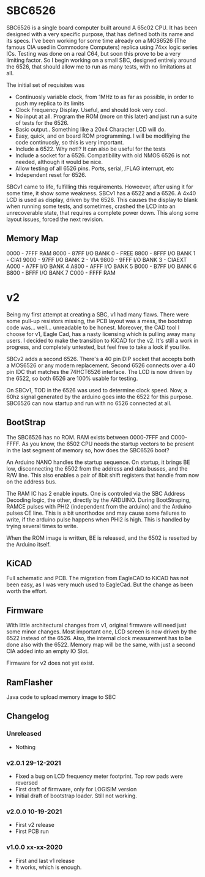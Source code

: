 # SBC6526

SBC6526 is a single board computer built around A 65c02 CPU. It has been designed with a very specific purpose, that has defined both its name and its specs. I've been working for some time already on a MOS6526 (The famous CIA used in Commodore Computers) replica using 74xx logic series ICs. Testing was done on a real C64, but soon this prove to be a very limiting factor. So I begin working on a small SBC, designed entirely around the 6526, that should allow me to run as many tests, with no limitations at all.

The initial set of requisites was

* Continuosly variable clock, from 1MHz to as far as possible, in order to push my replica to its limits
* Clock Frequency Display. Useful, and should look very cool.
* No input at all. Program the ROM (more on this later) and just run a suite of tests for the 6526.
* Basic output.. Something like a 20x4 Character LCD will do.
* Easy, quick, and on board ROM programming. I will be modifiying the code continuosly, so this is very important.
* Include a 6522. Why not!? It can also be useful for the tests
* Include a socket for a 6526. Compatibility with old NMOS 6526 is not needed, although it would be nice.
* Allow testing of all 6526 pins. Ports, serial, /FLAG interrupt, etc
* Independent reset for 6526.

SBCv1 came to life, fulfilling this requirements. Howeever, after using it for some time, it show some weakness. SBCv1 has a 6522 and a 6526. A 4x40 LCD is used as display, driven by the 6526. This causes the display to blank when running some tests, and sometimes, crashed the LCD into an unrecoverable state, that requires a complete power down. This along some layout issues, forced the next revision. 

## Memory Map

0000 - 7FFF RAM
8000 - 87FF I/O BANK 0 - FREE
8800 - 8FFF I/O BANK 1 - CIA1
9000 - 97FF I/O BANK 2 - VIA
9800 - 9FFF I/O BANK 3 - CIAEXT
A000 - A7FF I/O BANK 4
A800 - AFFF I/O BANK 5
B000 - B7FF I/O BANK 6
B800 - BFFF I/O BANK 7
C000 - FFFF RAM

# v2
Being my first attempt at creating a SBC, v1 had many flaws. There were some pull-up resistors missing, the PCB layout was a mess, the bootstrap code was... well... unreadable to be honest. Moreover, the CAD tool I choose for v1, Eagle Cad, has a nasty licensing which is pulling away many users. I decided to make the transition to KiCAD for the v2. It's still a work in progress, and completely untested, but feel free to take a look if you like.

SBCv2 adds a second 6526. There's a 40 pin DIP socket that accepts both a MOS6526 or any modern replacement. Second 6526 connects over a 40 pin IDC that matches the 74HCT6526 interface. The LCD is now driven by the 6522, so both 6526 are 100% usable for testing. 

On SBCv1, TOD in the 6526 was used to determine clock speed. Now, a 60hz signal generated by the arduino goes into the 6522 for this purpose. SBC6526 can now startup and run with no 6526 connected at all. 

## BootStrap

The SBC6526 has no ROM. RAM exists between 0000-7FFF and C000-FFFF. As you know, the 6502 CPU needs the startup vectors to be present in the last segment of memory so, how does the SBC6526 boot?

An Arduino NANO handles the startup sequence. On startup, it brings BE low, disconnecting the 6502 from the address and data busses, and the R/W line. This also enables a pair of 8bit shift registers that handle from now on the address bus.

The RAM IC has 2 enable inputs. One is controled via the SBC Address Decoding logic, the other, directly by the ARDUINO. During BootStraping, RAMCE pulses with PHI2 (independent from the arduino) and the Arduino pulses CE line. This is a bit unorthodox and may cause some failures to write, if the arduino pulse happens when PHI2 is  high. This is handled by trying several times to write.

When the ROM image is written, BE is released, and the 6502 is resetted by the Arduino itself.

## KiCAD

Full schematic and PCB. The migration from EagleCAD to KiCAD has not been easy, as I was very much used to EagleCad. But the change as been worth the effort. 

## Firmware

With little architectural changes from v1, original firmware will need just some minor changes. Most important one, LCD screen is now driven by the 6522 instead of the 6526. Also, the internal clock measurement has to be done also with the 6522. Memory map will be the same, with just a second CIA added into an empty IO Slot.

Firmware for v2 does not yet exist.

## RamFlasher

Java code to upload memory image to SBC

## Changelog

### Unreleased

* Nothing

### v2.0.1 29-12-2021

* Fixed a bug on LCD frequency meter footprint. Top row pads were reversed
* First draft of firmware, only for LOGISIM version
* Initial draft of bootstrap loader. Still not working.

### v2.0.0 10-19-2021

* First v2 release
* First PCB run

### v1.0.0 xx-xx-2020

* First and last v1 release
* It works, which is enough.
